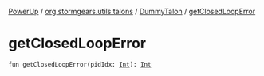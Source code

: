 [PowerUp](../../index.md) / [org.stormgears.utils.talons](../index.md) / [DummyTalon](index.md) / [getClosedLoopError](./get-closed-loop-error.md)

# getClosedLoopError

`fun getClosedLoopError(pidIdx: `[`Int`](https://kotlinlang.org/api/latest/jvm/stdlib/kotlin/-int/index.html)`): `[`Int`](https://kotlinlang.org/api/latest/jvm/stdlib/kotlin/-int/index.html)